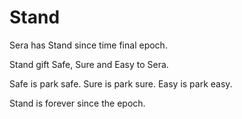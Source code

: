 # Stand

Sera has Stand since time final epoch.

Stand gift Safe, Sure and Easy to Sera.

Safe is park safe.
Sure is park sure.
Easy is park easy.

Stand is forever since the epoch.